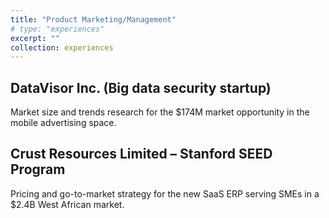 ```yaml
---
title: "Product Marketing/Management"
# type: "experiences"
excerpt: ""
collection: experiences
---
```


## DataVisor Inc. (Big data security startup)
Market size and trends research for the $174M market opportunity in the mobile advertising space.

## Crust Resources Limited – Stanford SEED Program
Pricing and go-to-market strategy for the new SaaS ERP serving SMEs in a $2.4B West African market.


